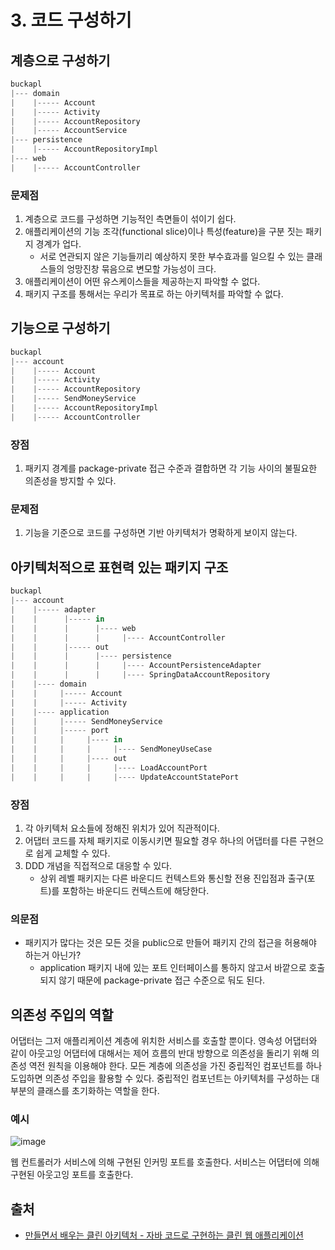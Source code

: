 # 3. 코드 구성하기

## 계층으로 구성하기

```jsx
buckapl
|--- domain
|    |----- Account
|    |----- Activity
|    |----- AccountRepository
|    |----- AccountService
|--- persistence
|    |----- AccountRepositoryImpl
|--- web
|    |----- AccountController
```

### 문제점

1. 계층으로 코드를 구성하면 기능적인 측면들이 섞이기 쉽다.
2. 애플리케이션의 기능 조각(functional slice)이나 특성(feature)을 구분 짓는 패키지 경계가 업다.
    - 서로 연관되지 않은 기능들끼리 예상하지 못한 부수효과를 일으킬 수 있는 클래스들의 엉망진창 묶음으로 변모할 가능성이 크다.
3. 애플리케이션이 어떤 유스케이스들을 제공하는지 파악할 수 없다.
4. 패키지 구조를 통해서는 우리가 목표로 하는 아키텍처를 파악할 수 없다.

## 기능으로 구성하기

```jsx
buckapl
|--- account
|    |----- Account
|    |----- Activity
|    |----- AccountRepository
|    |----- SendMoneyService
|    |----- AccountRepositoryImpl
|    |----- AccountController
```

### 장점

1. 패키지 경계를 package-private 접근 수준과 결합하면 각 기능 사이의 불필요한 의존성을 방지할 수 있다.

### 문제점

1. 기능을 기준으로 코드를 구성하면 기반 아키텍처가 명확하게 보이지 않는다.

## 아키텍처적으로 표현력 있는 패키지 구조

```jsx
buckapl
|--- account
|    |----- adapter
|    |      |----- in
|    |      |      |---- web
|    |      |      |     |---- AccountController
|    |      |----- out
|    |      |      |---- persistence
|    |      |      |     |---- AccountPersistenceAdapter
|    |      |      |     |---- SpringDataAccountRepository
|    |---- domain
|    |     |----- Account
|    |     |----- Activity
|    |---- application
|    |     |----- SendMoneyService
|    |     |----- port
|    |     |     |---- in
|    |     |     |     |---- SendMoneyUseCase
|    |     |     |---- out
|    |     |     |     |---- LoadAccountPort
|    |     |     |     |---- UpdateAccountStatePort
```

### 장점

1. 각 아키텍처 요소들에 정해진 위치가 있어 직관적이다.
2. 어댑터 코드를 자체 패키지로 이동시키면 필요할 경우 하나의 어댑터를 다른 구현으로 쉽게 교체할 수 있다.
3. DDD 개념을 직접적으로 대응할 수 있다.
    - 상위 레벨 패키지는 다른 바운디드 컨텍스트와 통신할 전용 진입점과 출구(포트)를 포함하는 바운디드 컨텍스트에 해당한다.

### 의문점

- 패키지가 많다는 것은 모든 것을 public으로 만들어 패키지 간의 접근을 허용해야 하는거 아닌가?
    - application 패키지 내에 있는 포트 인터페이스를 통하지 않고서 바깥으로 호출되지 않기 때문에 package-private 접근 수준으로 둬도 된다.
    

## 의존성 주입의 역할

어댑터는 그저 애플리케이션 계층에 위치한 서비스를 호출할 뿐이다. 영속성 어댑터와 같이 아웃고잉 어댑터에 대해서는 제어 흐름의 반대 방향으로 의존성을 돌리기 위해 의존성 역전 원칙을 이용해야 한다. 모든 계층에 의존성을 가진 중립적인 컴포넌트를 하나 도입하면 의존성 주입을 활용할 수 있다. 중립적인 컴포넌트는 아키텍처를 구성하는 대부분의 클래스를 초기화하는 역할을 한다.

### 예시

![image](https://user-images.githubusercontent.com/53366407/151645788-d03b79c4-72cc-43cb-ae06-11ef2c5f54f8.png)

웹 컨트롤러가 서비스에 의해 구현된 인커밍 포트를 호출한다. 서비스는 어댑터에 의해 구현된 아웃고잉 포트를 호출한다.

## 출처
- [만들면서 배우는 클린 아키텍처 - 자바 코드로 구현하는 클린 웹 애플리케이션](https://www.aladin.co.kr/shop/wproduct.aspx?ItemId=283437942)

